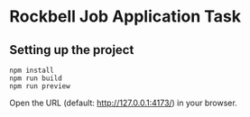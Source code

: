# Rockbell Job Application Task

## Setting up the project

```
npm install
npm run build
npm run preview
```

Open the URL (default: http://127.0.0.1:4173/) in your browser.
